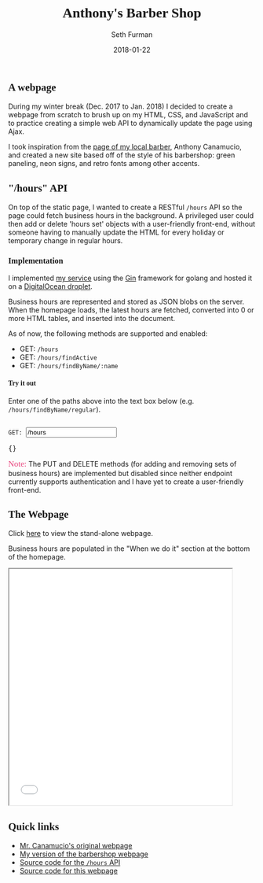 ﻿---
layout: post
title:  "Anthony's Barber Shop"
date:   2018-01-22
author: Seth Furman
categories: web progamming
---

<style>
    @import url("https://fonts.googleapis.com/css?family=Lobster+Two");
    h1, h2, h3, h4 { font-family: 'Lobster Two'; }
</style>

## A webpage
During my winter break (Dec. 2017 to Jan. 2018) I decided to create a webpage
from scratch to brush up on my HTML, CSS, and JavaScript and to practice
creating a simple web API to dynamically update the page using Ajax.

I took inspiration from the [page of my local
barber](http://www.langhornebarber.com/), Anthony Canamucio, and created a new
site based off of the style of his barbershop: green paneling, neon signs,
and retro fonts among other accents.

## "/hours" API
On top of the static page, I wanted to create a RESTful `/hours` API
so the page could fetch business hours in the background. A privileged user
could then add or delete 'hours set' objects with a user-friendly front-end,
without someone having to manually update the HTML for every holiday or
temporary change in regular hours.

### Implementation
I implemented [my service](https://github.com/sfurman3/anthonys-barbershop-api/tree/release_v1)
using the [Gin](https://gin-gonic.github.io/gin/) framework for golang and
hosted it on a [DigitalOcean droplet](https://www.digitalocean.com/products/droplets/).

Business hours are represented and stored as JSON blobs on the server. When the
homepage loads, the latest hours are fetched, converted into 0 or more HTML
tables, and inserted into the document.

As of now, the following methods are supported and enabled:
- GET: `/hours`
- GET: `/hours/findActive`
- GET: `/hours/findByName/:name`

#### Try it out
Enter one of the paths above into the text box below (e.g.
<code>/hours/findByName/regular</code>).

<code>
GET: <input id="api-get-input" type="text" value="/hours">
</code>
<pre id="api-response">
{}
</pre>
<script src="https://ajax.googleapis.com/ajax/libs/jquery/3.3.1/jquery.min.js"></script>
<script>
var apiBaseUrl = "https://bigturtle.me";

function getRequest(path) {
    var httpRequest = new XMLHttpRequest();
    httpRequest.onreadystatechange = function() {
        if (httpRequest.readyState === XMLHttpRequest.DONE) {
            if (httpRequest.status === 200) {
                var resp = JSON.parse(httpRequest.responseText);
                $("#api-response").text(JSON.stringify(resp, undefined, 2));
            } else {
                try {
                    var resp = JSON.parse(httpRequest.responseText);
                    $("#api-response").text(JSON.stringify(resp, undefined, 2));
                } catch (err) {
                    $("#api-response").text(httpRequest.responseText);
                }
            }
        }
    };
    httpRequest.open('GET', apiBaseUrl + path, true);
    httpRequest.send();
}

$("#api-get-input").keyup(function(event) {
    if (event.keyCode === 13) {
        var path = document.getElementById("api-get-input").value;
        getRequest(path);
    }
});
</script>

<span style="color: #e8437c; font-size: 1.2em; font-family: 'Lobster Two'">Note:</span> The PUT and DELETE methods (for adding
and removing sets of business hours) are implemented but disabled since neither
endpoint currently supports authentication and I have yet to create a
user-friendly front-end.

## The Webpage
Click [here](/assets/documents/anthonys-barbershop/home.html) to view the
stand-alone webpage.

Business hours are populated in the "When we do it" section at the bottom of
the homepage.

<iframe style="width: 90%; height: 50vw" src="/assets/documents/anthonys-barbershop/home.html"></iframe>

## Quick links
- [Mr. Canamucio's original webpage](http://www.langhornebarber.com/)
- [My version of the barbershop webpage](https://github.com/sfurman3/anthonys-barbershop-webpage)
- [Source code for the `/hours` API](https://github.com/sfurman3/anthonys-barbershop-api/tree/release_v1)
- [Source code for this webpage](https://github.com/sethfurman/sethfurman.github.io/blob/master/_posts/2018-01-22-anthonys-barbershop.md)
